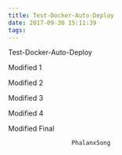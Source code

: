 ```yaml
---
title: Test-Docker-Auto-Deploy
date: 2017-09-30 15:11:39
tags:
---
```

Test-Docker-Auto-Deploy

Modified 1

Modified 2

Modified 3

Modified 4

Modified Final

                      PhalanxSong
